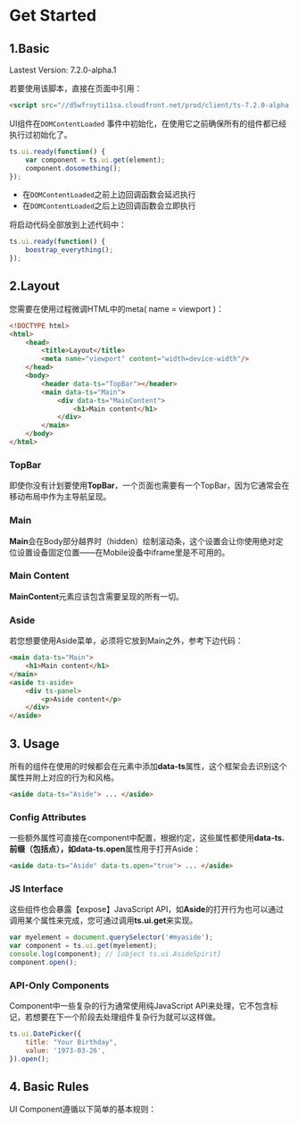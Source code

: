 # Get Started

## 1.Basic

Lastest Version: 7.2.0-alpha.1

若要使用该脚本，直接在页面中引用：

```html
<script src="//d5wfroyti11sa.cloudfront.net/prod/client/ts-7.2.0-alpha.1.min.js"></script>
```

UI组件在`DOMContentLoaded` 事件中初始化，在使用它之前确保所有的组件都已经执行过初始化了。

```js
ts.ui.ready(function() {
    var component = ts.ui.get(element);
    component.dosomething();
});
```

* 在`DOMContentLoaded`之前上边回调函数会延迟执行
* 在`DOMContentLoaded`之后上边回调函数会立即执行

将启动代码全部放到上述代码中：

```js
ts.ui.ready(function() {
    boostrap_everything();
});
```

## 2.Layout

您需要在使用过程微调HTML中的meta\( name = viewport \)：

```html
<!DOCTYPE html>
<html>
    <head>
        <title>Layout</title>
        <meta name="viewport" content="width=device-width"/>
    </head>
    <body>
        <header data-ts="TopBar"></header>
        <main data-ts="Main">
            <div data-ts="MainContent">
                <h1>Main content</h1>
            </div>
        </main>
    </body>
</html>
```

### TopBar

即使你没有计划要使用**TopBar**，一个页面也需要有一个TopBar，因为它通常会在移动布局中作为主导航呈现。

### Main

**Main**会在Body部分越界时（hidden）绘制滚动条，这个设置会让你使用绝对定位设置设备固定位置——在Mobile设备中iframe里是不可用的。

### Main Content

**MainContent**元素应该包含需要呈现的所有一切。

### Aside

若您想要使用Aside菜单，必须将它放到Main之外，参考下边代码：

```html
<main data-ts="Main">
    <h1>Main content</h1>
</main>
<aside ts-aside>
    <div ts-panel>
        <p>Aside content</p>
    </div>
</aside>
```

## 3. Usage

所有的组件在使用的时候都会在元素中添加**data-ts**属性，这个框架会去识别这个属性并附上对应的行为和风格。

```html
<aside data-ts="Aside"> ... </aside>
```

### Config Attributes

一些额外属性可直接在component中配置，根据约定，这些属性都使用**data-ts.**前缀（包括点），如**data-ts.open**属性用于打开Aside：

```html
<aside data-ts="Aside" data-ts.open="true"> ... </aside>
```

### JS Interface

这些组件也会暴露【expose】JavaScript API，如**Aside**的打开行为也可以通过调用某个属性来完成，您可通过调用**ts.ui.get**来实现。

```js
var myelement = document.querySelector('#myaside');
var component = ts.ui.get(myelement);
console.log(component); // [object ts.ui.AsideSpirit]
component.open();
```

### API-Only Components

Component中一些复杂的行为通常使用纯JavaScript API来处理，它不包含标记，若想要在下一个阶段去处理组件复杂行为就可以这样做。

```js
ts.ui.DatePicker({
    title: "Your Birthday",
    value: '1973-03-26',
}).open();
```

## 4. Basic Rules

UI Component遵循以下简单的基本规则：




